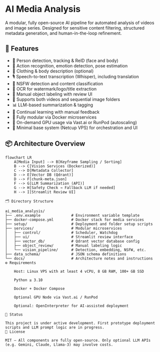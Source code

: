 # AI Media Analysis

A modular, fully open-source AI pipeline for automated analysis of videos and image series. Designed for sensitive content filtering, structured metadata generation, and human-in-the-loop refinement.

## 🚀 Features

- 🔎 Person detection, tracking & ReID (face and body)
- 🧠 Action recognition, emotion detection, pose estimation
- 👕 Clothing & body description (optional)
- 🎙 Speech-to-text transcription (Whisper), including translation
- 🚫 NSFW detection and content classification
- 🧾 OCR for watermark/logo/title extraction
- 🧍 Manual object labeling with review UI
- 📁 Supports both videos and sequential image folders
- 📊 LLM-based summarization & tagging
- 🧠 Continual learning with manual feedback
- 🧩 Fully modular via Docker microservices
- 🧘 On-demand GPU usage via Vast.ai or RunPod (autoscaling)
- 🧱 Minimal base system (Netcup VPS) for orchestration and UI

## 📦 Architecture Overview

```mermaid
flowchart LR
    A[Media Input] --> B[Keyframe Sampling / Sorting]
    B --> C[Vision Services (Dockerized)]
    C --> D[Metadata Collector]
    D --> E[Vector DB (Qdrant)]
    D --> F[chunk-meta.json]
    F --> G[LLM Summarization (API)]
    G --> H[Safety Check → Fallback LLM if needed]
    H --> I[Streamlit Review UI]

🗂 Directory Structure

ai_media_analysis/
├── .env.example              # Environment variable template
├── docker-compose.yml        # Docker stack for media services
├── setup/                    # Deployment and folder setup scripts
├── services/                 # Modular microservices
│   ├── control/              # Scheduler, Watchdog
│   ├── ui/                   # Streamlit review interface
│   ├── vector_db/            # Qdrant vector database config
│   ├── object_review/        # Manual labeling logic
│   └── vision_pipeline/      # Detection, embedding, NSFW, etc.
├── data_schema/              # JSON schema definitions
└── docs/                     # Architecture notes and instructions
⚙ Requirements

    Host: Linux VPS with at least 4 vCPU, 8 GB RAM, 100+ GB SSD

    Python ≥ 3.10

    Docker + Docker Compose

    Optional GPU Node via Vast.ai / RunPod

    Optional: OpenInterpreter for AI-assisted deployment

🧪 Status

This project is under active development. First prototype deployment scripts and LLM prompt logic are in progress.
📜 License

MIT — All components are fully open-source. Only optional LLM APIs (e.g. Gemini, Claude, Llama-3) may involve costs.

